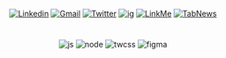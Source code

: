 <div align='center'> 
  
[![Linkedin](https://img.shields.io/badge/LinkedIn-0D1117?style=for-the-badge&logo=linkedin&logoColor=blue)](https://www.linkedin.com/in/jonatasquirino/)
 <a href = "mailto:quirinoj02@gmail.com">![Gmail](https://img.shields.io/badge/Gmail-0D1117?style=for-the-badge&logo=gmail&logoColor=red)</a>
[![Twitter](https://img.shields.io/badge/Twitter-0D1117?style=for-the-badge&logo=twitter&logoColor=054595)](https://twitter.com/ojonatasquirino)
[![ig](https://img.shields.io/badge/instagram-0D1117?style=for-the-badge&logo=instagram&logoColor=fff)](https://instagram.com/ojonatasquirino)
[![LinkMe](https://img.shields.io/badge/linkMe-0D1117?style=for-the-badge&logo=upcloud&logoColor=orange)](https://bit.ly/linkquirino)
[![TabNews](https://img.shields.io/badge/tabnews-0D1117?style=for-the-badge&logo=Databricks&logoColor=fff)](https://www.tabnews.com.br/ojonatasquirino)


#

![js](https://img.shields.io/badge/JavaScript-0D1117?style=for-the-badge&logo=javascript&logoColor=F7DF1E)
![node](https://img.shields.io/badge/Nodejs-0D1117?style=for-the-badge&logo=node.js&logoColor=43853D)
![twcss](https://img.shields.io/badge/TailwindCSS-0D1117?style=for-the-badge&logo=tailwind-css&logoColor=38B2AC)
![figma](https://img.shields.io/badge/Figma-0D1117?style=for-the-badge&logo=figma&logoColor=F24E1E)

</div>












